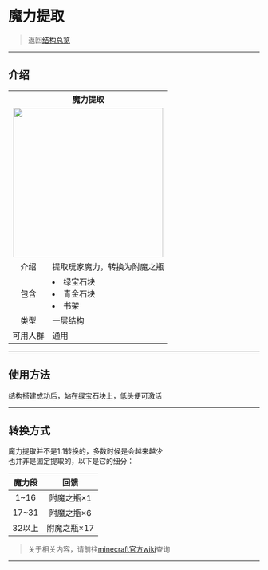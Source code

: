 # 魔力提取

> 返回[结构总览](world/MS1/structure.md)

* * *

## 介绍

<table>
	<tr>
		<th colspan="3">魔力提取</th>
	</tr>
	<tr>
		<td colspan="3" align="center"><img src="https://thumbnail0.baidupcs.com/thumbnail/04d1f876du4c7439e2d03aecabebb444?fid=1516069493-250528-400874255363682&rt=pr&sign=FDTAER-DCb740ccc5511e5e8fedcff06b081203-dLtrD9YlInDr75%2f29A5x2wLCudk%3d&expires=8h&chkbd=0&chkv=0&dp-logid=4921121761964696881&dp-callid=0&time=1596139200&size=c1366_u768&quality=90&vuk=1516069493&ft=image&autopolicy=1" width="300px" height="300px"/></td>
	</tr>
	<tr>
		<td align="center">介绍</td>
		<td>提取玩家魔力，转换为附魔之瓶</td>
	<tr>
		<td align="center">包含</td>
	        <td>
			<li>绿宝石块</li>
			<li>青金石块</li>
          		<li>书架</li>
       		</td>
	</tr>
	<tr>
		<td align="center">类型</td>
		<td>一层结构</td>
	</tr>
	<tr>
	      	<td align="center">可用人群</td>
	      	<td>通用</td>
	</tr>	
</table>

* * *

## 使用方法

结构搭建成功后，站在绿宝石块上，低头便可激活

* * *

## 转换方式

魔力提取并不是1:1转换的，多数时候是会越来越少  
也并非是固定提取的，以下是它的细分：  

|魔力段|回馈|
|:-:|:-:|
|1~16|附魔之瓶×1|
|17~31|附魔之瓶×6|
|32以上|附魔之瓶×17|

> 关于相关内容，请前往[minecraft官方wiki](https://minecraft-zh.gamepedia.com/%E7%BB%8F%E9%AA%8C%E5%80%BC)查询

* * * 
